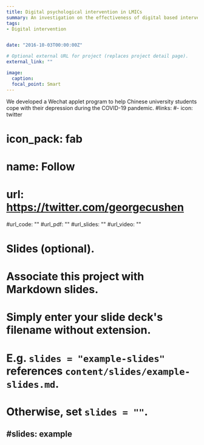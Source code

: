 ```yaml
---
title: Digital psychological intervention in LMICs
summary: An investigation on the effectiveness of digital based interventions delivered in LMICs and their working mechanisms.
tags:
- Digital intervention


date: "2016-10-03T00:00:00Z"

# Optional external URL for project (replaces project detail page).
external_link: ""

image:
  caption: 
  focal_point: Smart
---
```


  We developed a Wechat applet program to help Chinese university students cope with their depression during the COVID-19 pandemic.
#links:
#- icon: twitter
#  icon_pack: fab
#  name: Follow
#  url: https://twitter.com/georgecushen
#url_code: ""
#url_pdf: ""
#url_slides: ""
#url_video: ""

# Slides (optional).
#   Associate this project with Markdown slides.
#   Simply enter your slide deck's filename without extension.
#   E.g. `slides = "example-slides"` references `content/slides/example-slides.md`.
#   Otherwise, set `slides = ""`.
#slides: example
---

